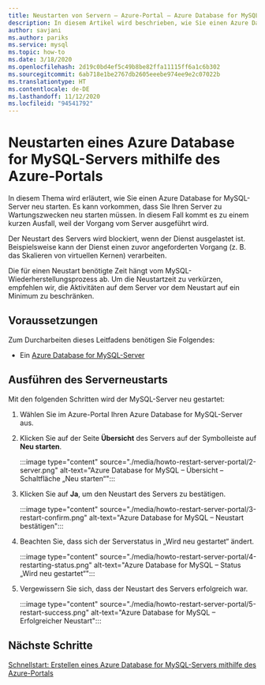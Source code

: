 ```yaml
---
title: Neustarten von Servern – Azure-Portal – Azure Database for MySQL
description: In diesem Artikel wird beschrieben, wie Sie einen Azure Database for MySQL-Server über das Azure-Portal neu starten.
author: savjani
ms.author: pariks
ms.service: mysql
ms.topic: how-to
ms.date: 3/18/2020
ms.openlocfilehash: 2d19c0bd4ef5c49b8be82ffa11115ff6a1c6b302
ms.sourcegitcommit: 6ab718e1be2767db2605eeebe974ee9e2c07022b
ms.translationtype: HT
ms.contentlocale: de-DE
ms.lasthandoff: 11/12/2020
ms.locfileid: "94541792"
---
```

# <a name="restart-azure-database-for-mysql-server-using-azure-portal"></a>Neustarten eines Azure Database for MySQL-Servers mithilfe des Azure-Portals
In diesem Thema wird erläutert, wie Sie einen Azure Database for MySQL-Server neu starten. Es kann vorkommen, dass Sie Ihren Server zu Wartungszwecken neu starten müssen. In diesem Fall kommt es zu einem kurzen Ausfall, weil der Vorgang vom Server ausgeführt wird.

Der Neustart des Servers wird blockiert, wenn der Dienst ausgelastet ist. Beispielsweise kann der Dienst einen zuvor angeforderten Vorgang (z. B. das Skalieren von virtuellen Kernen) verarbeiten.

Die für einen Neustart benötigte Zeit hängt vom MySQL-Wiederherstellungsprozess ab. Um die Neustartzeit zu verkürzen, empfehlen wir, die Aktivitäten auf dem Server vor dem Neustart auf ein Minimum zu beschränken.

## <a name="prerequisites"></a>Voraussetzungen
Zum Durcharbeiten dieses Leitfadens benötigen Sie Folgendes:
- Ein [Azure Database for MySQL-Server](quickstart-create-mysql-server-database-using-azure-portal.md)

## <a name="perform-server-restart"></a>Ausführen des Serverneustarts

Mit den folgenden Schritten wird der MySQL-Server neu gestartet:

1. Wählen Sie im Azure-Portal Ihren Azure Database for MySQL-Server aus.

2. Klicken Sie auf der Seite **Übersicht** des Servers auf der Symbolleiste auf **Neu starten**.

   :::image type="content" source="./media/howto-restart-server-portal/2-server.png" alt-text="Azure Database for MySQL – Übersicht – Schaltfläche „Neu starten“":::

3. Klicken Sie auf **Ja**, um den Neustart des Servers zu bestätigen.

   :::image type="content" source="./media/howto-restart-server-portal/3-restart-confirm.png" alt-text="Azure Database for MySQL – Neustart bestätigen":::

4. Beachten Sie, dass sich der Serverstatus in „Wird neu gestartet“ ändert.

   :::image type="content" source="./media/howto-restart-server-portal/4-restarting-status.png" alt-text="Azure Database for MySQL – Status „Wird neu gestartet“":::

5. Vergewissern Sie sich, dass der Neustart des Servers erfolgreich war.

   :::image type="content" source="./media/howto-restart-server-portal/5-restart-success.png" alt-text="Azure Database for MySQL – Erfolgreicher Neustart":::

## <a name="next-steps"></a>Nächste Schritte

[Schnellstart: Erstellen eines Azure Database for MySQL-Servers mithilfe des Azure-Portals](./quickstart-create-mysql-server-database-using-azure-portal.md)
